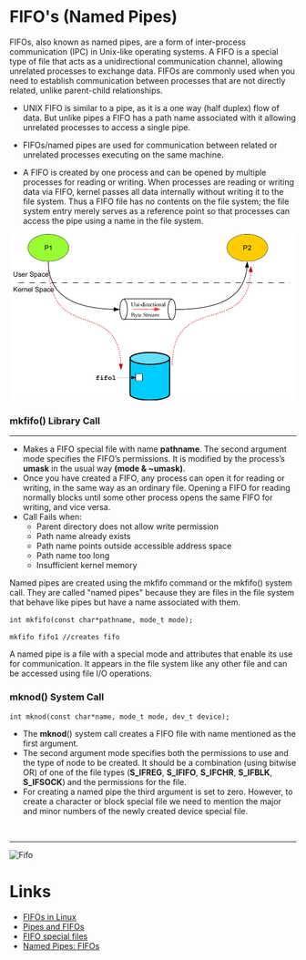# FIFO's (Named Pipes)

FIFOs, also known as named pipes, are a form of inter-process communication (IPC) in Unix-like operating systems. A FIFO is a special type of file that acts as a unidirectional communication channel, allowing unrelated processes to exchange data. FIFOs are commonly used when you need to establish communication between processes that are not directly related, unlike parent-child relationships.

- UNIX FIFO is similar to a pipe, as it is a one way (half duplex) flow of
data. But unlike pipes a FIFO has a path name associated with it
allowing unrelated processes to access a single pipe.

- FIFOs/named pipes are used for communication between related or
unrelated processes executing on the same machine.

- A FIFO is created by one process and can be opened by multiple
processes for reading or writing. When processes are reading or writing
data via FIFO, kernel passes all data internally without writing it to the
file system. Thus a FIFO file has no contents on the file system; the
file system entry merely serves as a reference point so that processes
can access the pipe using a name in the file system.

![Fifo](../../img/fifo.png)

### mkfifo() Library Call

---

- Makes a FIFO special file with name **pathname**. The second
argument mode specifies the FIFO’s permissions. It is modified by the
process’s **umask** in the usual way **(mode & ~umask)**.
- Once you have created a FIFO, any process can open it for reading or
writing, in the same way as an ordinary file. Opening a FIFO for
reading normally blocks until some other process opens the same
FIFO for writing, and vice versa.
- Call Fails when:
  - Parent directory does not allow write permission
  - Path name already exists
  - Path name points outside accessible address space
  - Path name too long
  - Insufficient kernel memory

Named pipes are created using the mkfifo command or the mkfifo() system call.
They are called "named pipes" because they are files in the file system that behave like pipes but have a name associated with them.

``````
int mkfifo(const char*pathname, mode_t mode);
``````

```
mkfifo fifo1 //creates fifo
```

A named pipe is a file with a special mode and attributes that enable its use for communication.
It appears in the file system like any other file and can be accessed using file I/O operations.

### mknod() System Call

``````
int mknod(const char*name, mode_t mode, dev_t device);
``````

- The **mknod**() system call creates a FIFO file with name mentioned as the first argument.
- The second argument mode specifies both the permissions to use
and the type of node to be created. It should be a combination (using
bitwise OR) of one of the file types (**S_IFREG**, **S_IFIFO**,
**S_IFCHR**, **S_IFBLK**, **S_IFSOCK**) and the permissions for the
file.
- For creating a named pipe the third argument is set to zero. However,
to create a character or block special file we need to mention the
major and minor numbers of the newly created device special file.

<br>

---

![Fifo](https://i.stack.imgur.com/mqIPg.png)

# Links

- [FIFOs in Linux](https://www.softprayog.in/programming/interprocess-communication-using-fifos-in-linux)
- [Pipes and FIFOs](https://w3.cs.jmu.edu/kirkpams/OpenCSF/Books/csf/html/Pipes.html)
- [FIFO special files](https://www.ibm.com/docs/en/zos/2.3.0?topic=csf-fifo-special-files)
- [Named Pipes: FIFOs](https://docstore.mik.ua/orelly/unix3/upt/ch43_11.htm)